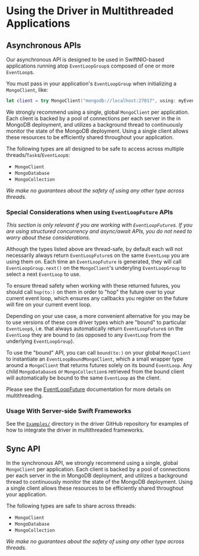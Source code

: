# Using the Driver in Multithreaded Applications

## Asynchronous APIs
Our asynchronous API is designed to be used in SwiftNIO-based applications running atop `EventLoopGroup`s
composed of one or more `EventLoop`s.

You must pass in your application's `EventLoopGroup` when initializing a `MongoClient`, like:
```swift
let client = try MongoClient("mongodb://localhost:27017", using: myEventLoopGroup)
```

We strongly recommend using a single, global `MongoClient` per application. Each client is backed by a pool of connections per each server in the in MongoDB deployment, and utilizes a background thread to continuously monitor the state of the MongoDB deployment. Using a single client allows these resources to be efficiently shared throughout your application.

The following types are all designed to be safe to access across multiple threads/`Task`s/`EventLoop`s:
* `MongoClient`
* `MongoDatabase`
* `MongoCollection`

*We make no guarantees about the safety of using any other type across threads.*
### Special Considerations when using `EventLoopFuture` APIs
*This section is only relevant if you are working with `EventLoopFuture`s. If you are using structured concurrency
and async/await APIs, you do not need to worry about these considerations.*

Although the types listed above are thread-safe, by default each will not necessarily always return `EventLoopFuture`s
on the same `EventLoop` you are using them on. Each time an `EventLoopFuture` is generated, they will call
`EventLoopGroup.next()` on the `MongoClient`'s underyling `EventLoopGroup` to select a next `EventLoop` to use.

To ensure thread safety when working with these returned futures, you should call `hop(to:)` on them in order
to "hop" the future over to your current event loop, which ensures any callbacks you register on the future
will fire on your current event loop.

Depending on your use case, a more convenient alternative for you may be to use versions of these core driver
types which are "bound" to particular `EventLoop`s, i.e. that always automatically return `EventLoopFuture`s
on the `EventLoop` they are bound to (as opposed to any `EventLoop` from the underlying `EventLoopGroup`).

To use the "bound" API, you can call `bound(to:)` on your global `MongoClient` to instantiate an `EventLoopBoundMongoClient`, which a small wrapper type around a `MongoClient` that returns futures solely
on its bound `EventLoop`. Any child `MongoDatabase`s or `MongoCollection`s retrieved from the bound client will automatically be bound to the same `EventLoop` as the client.

Please see the [EventLoopFuture](https://apple.github.io/swift-nio/docs/current/NIO/Classes/EventLoopFuture.html)
documentation for more details on multithreading.
### Usage With Server-side Swift Frameworks
See the [`Examples/`](https://github.com/mongodb/mongo-swift-driver/tree/main/Examples) directory in the driver GitHub repository for examples of how to integrate the driver in multithreaded frameworks.

## Sync API
In the synchronous API, we strongly recommend using a single, global `MongoClient` per application. Each client is backed by a pool of connections per each server in the in MongoDB deployment, and utilizes a background thread to continuously monitor
the state of the MongoDB deployment. Using a single client allows these resources to be efficiently shared
throughout your application.

The following types are safe to share across threads:
* `MongoClient`
* `MongoDatabase`
* `MongoCollection`

*We make no guarantees about the safety of using any other type across threads.*
